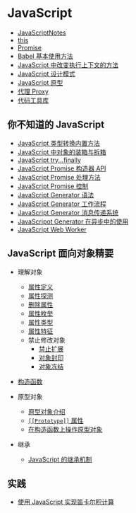 # JavaScript

- [JavaScriptNotes](./JavaScriptNotes.md)
- [this](./this.md)
- [Promise](./promise.md)
- [Babel 基本使用方法](./Babel%20基本使用方法.md)
- [JavaScript 中改变执行上下文的方法](./JavaScript-function-that-change-context.md)
- [JavaScript 设计模式](./JavaScript-设计模式/index.md)
- [JavaScript 原型](./JavaScript-prototype.md)
- [代理 Proxy](./js-proxy.md)
- [代码工具库](./codebase.md)

## 你不知道的 JavaScript

- [JavaScript 类型转换内置方法](./javascript-built-in-type-coercion.md)
- [JavaScript 中对象的装箱与拆箱](./javascript-boxing.md)
- [JavaScript try...finally](./javascript-try-catch.md)
- [JavaScript Promise 构造器 API](./javascript-promise-constructor.md)
- [JavaScript Promise 处理方法](./javascript-promise-api.md)
- [JavaScript Promise 控制](./javascript-promise-control.md)
- [JavaScript Generator 语法](./javascript-generator-grammar.md)
- [JavaScript Generator 工作流程](./javascript-generator-workflow.md)
- [JavaScript Generator 消息传递系统](./javascript-generator-argument-communicate.md)
- [JavaScripot Generator 在异步中的使用](./javascript-generator-async.md)
- [JavaScript Web Worker](./javascript-web-worker.md)

## JavaScript 面向对象精要

- 理解对象
    - [属性定义](./object-oriented-in-javascript/js-property-define.md)
    - [属性探测](./object-oriented-in-javascript/js-detect-property.md)
    - [删除属性](./object-oriented-in-javascript/js-delete-property.md)
    - [属性枚举](./object-oriented-in-javascript/js-property-enumerate.md)
    - [属性类型](./object-oriented-in-javascript/js-property-type.md)
    - [属性特征](./object-oriented-in-javascript/js-property-descriptor.md)
    - 禁止修改对象
        - [禁止扩展](./object-oriented-in-javascript/js-forbid-extend-object.md)
        - [对象封印](./object-oriented-in-javascript/js-seal-object.md)
        - [对象冻结](./object-oriented-in-javascript/js-freeze-object.md)

- [构造函数](./object-oriented-in-javascript/js-constructor.md)
- 原型对象
    - [原型对象介绍](./object-oriented-in-javascript/js-prototype.md)
    - [`[[Prototype]]` 属性](./object-oriented-in-javascript/js-prototype-property.md)
    - [在构造函数上操作原型对象](./object-oriented-in-javascript/js-setting-prototype.md)

- 继承

    - [JavaScript 的继承机制](./object-oriented-in-javascript/js-inheritance-mechanism.md)

## 实践

- [使用 JavaScript 实现笛卡尔积计算](./javascript-cartesian-product.md)



